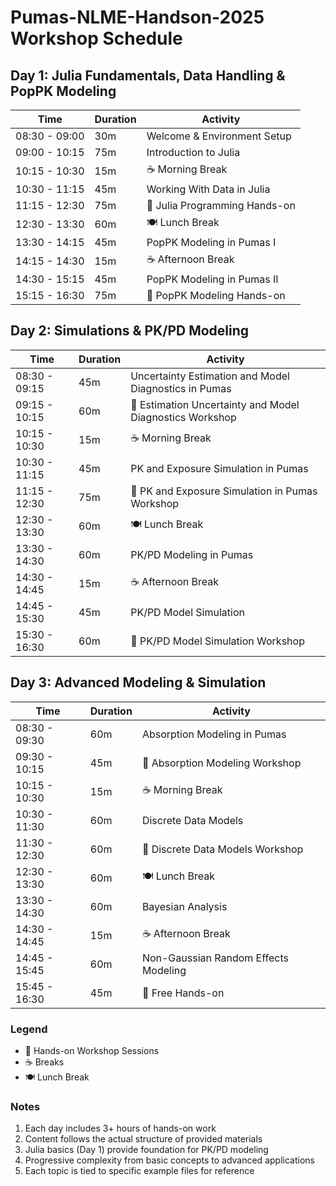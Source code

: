 # Pumas-NLME-Handson-2025 Workshop Schedule

## Day 1: Julia Fundamentals, Data Handling & PopPK Modeling

| Time          | Duration | Activity                                               |
|---------------|----------|--------------------------------------------------------|
| 08:30 - 09:00 | 30m      | Welcome & Environment Setup                            |
| 09:00 - 10:15 | 75m      | Introduction to Julia                                  |
| 10:15 - 10:30 | 15m      | ☕ Morning Break                                        |
| 10:30 - 11:15 | 45m      | Working With Data in Julia                             |
| 11:15 - 12:30 | 75m      | 🔨 Julia Programming Hands-on                          |
| 12:30 - 13:30 | 60m      | 🍽️ Lunch Break                                         |
| 13:30 - 14:15 | 45m      | PopPK Modeling in Pumas I                                 |
| 14:15 - 14:30 | 15m      | ☕ Afternoon Break                                      |
| 14:30 - 15:15 | 45m      | PopPK Modeling in Pumas II                                |
| 15:15 - 16:30 | 75m      | 🔨 PopPK Modeling Hands-on                                |

## Day 2: Simulations & PK/PD Modeling

| Time          | Duration | Activity                                               |
|---------------|----------|---------------------------------------------------------|
| 08:30 - 09:15 | 45m      | Uncertainty Estimation and Model Diagnostics in Pumas   |
| 09:15 - 10:15 | 60m      | 🔨 Estimation Uncertainty and Model Diagnostics Workshop |
| 10:15 - 10:30 | 15m      | ☕ Morning Break                                          |
| 10:30 - 11:15 | 45m      | PK and Exposure Simulation in Pumas                     |
| 11:15 - 12:30 | 75m      | 🔨 PK and Exposure Simulation in Pumas Workshop         |
| 12:30 - 13:30 | 60m      | 🍽️ Lunch Break                                          |
| 13:30 - 14:30 | 60m      | PK/PD Modeling in Pumas                                |
| 14:30 - 14:45 | 15m      | ☕ Afternoon Break                                      |
| 14:45 - 15:30 | 45m      | PK/PD Model Simulation                                 |
| 15:30 - 16:30 | 60m      | 🔨 PK/PD Model Simulation Workshop                     |

## Day 3: Advanced Modeling & Simulation

| Time          | Duration | Activity                                               |
|---------------|----------|--------------------------------------------------------|
| 08:30 - 09:30 | 60m      | Absorption Modeling in Pumas                           |
| 09:30 - 10:15 | 45m      | 🔨 Absorption Modeling Workshop                        |
| 10:15 - 10:30 | 15m      | ☕ Morning Break                                        |
| 10:30 - 11:30 | 60m      | Discrete Data Models                                   |
| 11:30 - 12:30 | 60m      | 🔨 Discrete Data Models Workshop                       |
| 12:30 - 13:30 | 60m      | 🍽️ Lunch Break                                         |
| 13:30 - 14:30 | 60m      | Bayesian Analysis                                      |
| 14:30 - 14:45 | 15m      | ☕ Afternoon Break                                      |
| 14:45 - 15:45 | 60m      | Non-Gaussian Random Effects Modeling                   |
| 15:45 - 16:30 | 45m      | 🔨 Free Hands-on                                       |

### Legend
- 🔨 Hands-on Workshop Sessions
- ☕ Breaks
- 🍽️ Lunch Break

### Notes
1. Each day includes 3+ hours of hands-on work
2. Content follows the actual structure of provided materials
3. Julia basics (Day 1) provide foundation for PK/PD modeling
4. Progressive complexity from basic concepts to advanced applications
5. Each topic is tied to specific example files for reference
